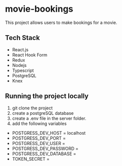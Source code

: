 # movie-bookings
This project allows users to make bookings for a movie.
## Tech Stack
- React.js
- React Hook Form 
- Redux
- Nodejs
- Typescript
- PostgreSQL 
- Knex
## Running the project locally
1. git clone the project
2. create a postgreSQL database
3. create a .env file in the server folder.
4. add the following variables 
 * POSTGRESS_DEV_HOST = localhost
 * POSTGRESS_DEV_PORT = 
 * POSTGRESS_DEV_USER = 
 * POSTGRESS_DEV_PASSWORD = 
 * POSTGRESS_DEV_DATABASE = 
 * TOKEN_SECRET =

